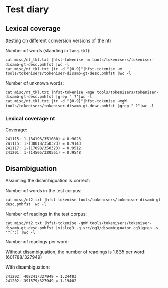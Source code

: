 Test diary
==========


## Lexical coverage 

(testing on different conversion versions of the nt)

Number of words (standing in `lang-tkl`):

```
cat misc/nt_tkl.txt |hfst-tokenise -m tools/tokenisers/tokeniser-disamb-gt-desc.pmhfst |wc -l
cat misc/nt_tkl.txt |tr -d "[0-9]"|hfst-tokenise -m tools/tokenisers/tokeniser-disamb-gt-desc.pmhfst |wc -l
```

Number of unknown words:


```
cat misc/nt_tkl.txt |hfst-tokenise -mgW tools/tokenisers/tokeniser-disamb-gt-desc.pmhfst |grep ' ?'|wc -l
cat misc/nt.tkl.txt |tr -d "[0-9]"|hfst-tokenise -mgW tools/tokenisers/tokeniser-disamb-gt-desc.pmhfst |grep " ?"|wc -l
```

### Lexical coverage nt


Coverage:

```
241115: 1-(34193/351080) = 0.9026
241115: 1-(30018/350323) = 0.9143
241117: 1-(17098/350323) = 0.9512
241201: 1-(14505/320561) = 0.9548

```


## Disambiguation

Assuming the disambiguation is correct:

Number of words in the test corpus:

```
cat misc/nt2.txt |hfst-tokenise tools/tokenisers/tokeniser-disamb-gt-desc.pmhfst |wc -l
```


Number of readings in the test corpus:

```
cat misc/nt2.txt |hfst-tokenise -gmW tools/tokenisers/tokeniser-disamb-gt-desc.pmhfst |vislcg3 -g src/cg3/disambiguator.cg3|grep -v '^[":]'|wc -l
```

Number of readings per word:

Without disambiguation, the number of readings is 1.835 per word (601788/327949)

With disambiguation:

```
241202: 408241/327949 = 1.24483
241202: 391579/327949 = 1.19402
```
  
  




